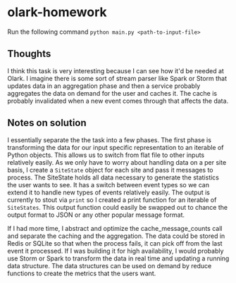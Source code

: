# olark-homework

Run the following command `python main.py <path-to-input-file>`

## Thoughts
I think this task is very interesting because I can see how it'd be needed at Olark. I imagine there is some sort of stream parser like Spark or Storm that updates data in an aggregation phase and then a service probably aggregates the data on demand for the user and caches it. The cache is probably invalidated when a new event comes through that affects the data.

## Notes on solution
I essentially separate the the task into a few phases. The first phase is transforming the data for our input specific representation to an iterable of Python objects. This allows us to switch from flat file to other inputs relatively easily. As we only have to worry about handling data on a per site basis, I create a `SiteState` object for each site and pass it messages to process. The SiteState holds all data necessary to generate the statistics the user wants to see. It has a switch between event types so we can extend it to handle new types of events relatively easily. The output is currently to stout via `print` so I created a print function for an iterable of `SiteStates`. This output function could easily be swapped out to chance the output format to JSON or any other popular message format.

If I had more time, I abstract and optimize the cache_message_counts call and separate the caching and the aggregation. The data could be stored in Redis or SQLite so that when the process fails, it can pick off from the last event it processed. If I was building it for high availability, I would probably use Storm or Spark to transform the data in real time and updating a running data structure. The data structures can be used on demand by reduce functions to create the metrics that the users want.
